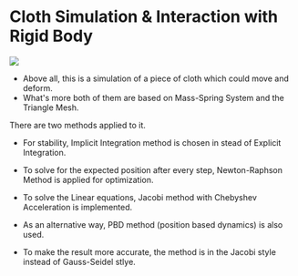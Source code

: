 # Cloth Simulation & Interaction with Rigid Body

![](Cloth.gif)


* Above all, this is a simulation of a piece of cloth which could move and deform.
* What's more both of them are based on Mass-Spring System and the Triangle Mesh.  

There are two methods applied to it.  

* For stability, Implicit Integration method is chosen in stead of Explicit Integration.
* To solve for the expected position after every step, Newton-Raphson Method is applied for optimization.
* To solve the Linear equations, Jacobi method with Chebyshev Acceleration is implemented.  
 
 

* As an alternative way, PBD method (position based dynamics) is also used.
* To make the result more accurate, the method is in the Jacobi style instead of Gauss-Seidel stlye.
